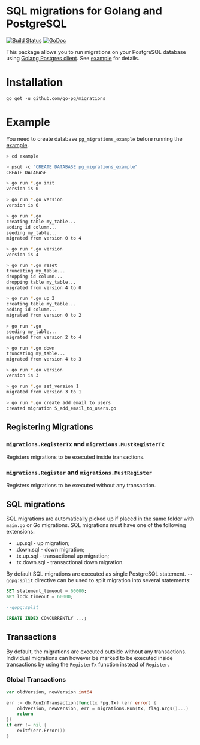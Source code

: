 # SQL migrations for Golang and PostgreSQL

[![Build Status](https://travis-ci.org/go-pg/migrations.svg)](https://travis-ci.org/go-pg/migrations)
[![GoDoc](https://godoc.org/github.com/go-pg/migrations?status.svg)](https://godoc.org/github.com/go-pg/migrations)

This package allows you to run migrations on your PostgreSQL database using [Golang Postgres client](https://github.com/go-pg/pg). See [example](example) for details.

# Installation

```shell
go get -u github.com/go-pg/migrations
```

# Example

You need to create database `pg_migrations_example` before running the [example](example).

```bash
> cd example

> psql -c "CREATE DATABASE pg_migrations_example"
CREATE DATABASE

> go run *.go init
version is 0

> go run *.go version
version is 0

> go run *.go
creating table my_table...
adding id column...
seeding my_table...
migrated from version 0 to 4

> go run *.go version
version is 4

> go run *.go reset
truncating my_table...
dropping id column...
dropping table my_table...
migrated from version 4 to 0

> go run *.go up 2
creating table my_table...
adding id column...
migrated from version 0 to 2

> go run *.go
seeding my_table...
migrated from version 2 to 4

> go run *.go down
truncating my_table...
migrated from version 4 to 3

> go run *.go version
version is 3

> go run *.go set_version 1
migrated from version 3 to 1

> go run *.go create add email to users
created migration 5_add_email_to_users.go
```

## Registering Migrations

### `migrations.RegisterTx` and `migrations.MustRegisterTx`

Registers migrations to be executed inside transactions.


### `migrations.Register` and `migrations.MustRegister`

Registers migrations to be executed without any transaction.

## SQL migrations

SQL migrations are automatically picked up if placed in the same folder with `main.go` or Go migrations. SQL migrations must have one of the following extensions:
- .up.sql - up migration;
- .down.sql - down migration;
- .tx.up.sql - transactional up migration;
- .tx.down.sql - transactional down migration.

By default SQL migrations are executed as single PostgreSQL statement. `--gopg:split` directive can be used to split migration into several statements:

```sql
SET statement_timeout = 60000;
SET lock_timeout = 60000;

--gopg:split

CREATE INDEX CONCURRENTLY ...;
```

## Transactions

By default, the migrations are executed outside without any transactions. Individual migrations can however be marked to be executed inside transactions by using the `RegisterTx` function instead of `Register`.

### Global Transactions

```go
var oldVersion, newVersion int64

err := db.RunInTransaction(func(tx *pg.Tx) (err error) {
    oldVersion, newVersion, err = migrations.Run(tx, flag.Args()...)
    return
})
if err != nil {
    exitf(err.Error())
}
```
